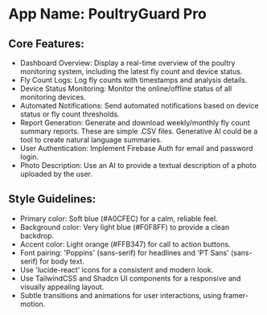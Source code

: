 # **App Name**: PoultryGuard Pro

## Core Features:

- Dashboard Overview: Display a real-time overview of the poultry monitoring system, including the latest fly count and device status.
- Fly Count Logs: Log fly counts with timestamps and analysis details.
- Device Status Monitoring: Monitor the online/offline status of all monitoring devices.
- Automated Notifications: Send automated notifications based on device status or fly count thresholds.
- Report Generation: Generate and download weekly/monthly fly count summary reports. These are simple .CSV files. Generative AI could be a tool to create natural language summaries.
- User Authentication: Implement Firebase Auth for email and password login.
- Photo Description: Use an AI to provide a textual description of a photo uploaded by the user.

## Style Guidelines:

- Primary color: Soft blue (#A0CFEC) for a calm, reliable feel.
- Background color: Very light blue (#F0F8FF) to provide a clean backdrop.
- Accent color: Light orange (#FFB347) for call to action buttons.
- Font pairing: 'Poppins' (sans-serif) for headlines and 'PT Sans' (sans-serif) for body text.
- Use 'lucide-react' icons for a consistent and modern look.
- Use TailwindCSS and Shadcn UI components for a responsive and visually appealing layout.
- Subtle transitions and animations for user interactions, using framer-motion.
